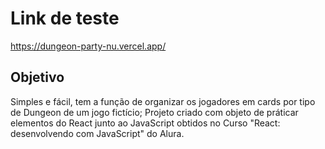 # Link de teste

https://dungeon-party-nu.vercel.app/

## Objetivo

Simples e fácil, tem a função de organizar os jogadores em cards por tipo de Dungeon de um jogo fictício;
Projeto criado com objeto de práticar elementos do React junto ao JavaScript obtidos no Curso "React: desenvolvendo com JavaScript" do Alura.
